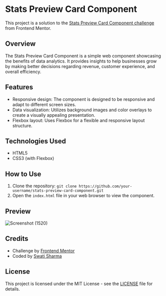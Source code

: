# Stats Preview Card Component

This project is a solution to the [Stats Preview Card Component challenge](https://www.frontendmentor.io/challenges/stats-preview-card-component-8JqbgoU62) from Frontend Mentor.

## Overview

The Stats Preview Card Component is a simple web component showcasing the benefits of data analytics. It provides insights to help businesses grow by making better decisions regarding revenue, customer experience, and overall efficiency.

## Features

- Responsive design: The component is designed to be responsive and adapt to different screen sizes.
- Data visualization: Utilizes background images and color overlays to create a visually appealing presentation.
- Flexbox layout: Uses Flexbox for a flexible and responsive layout structure.

## Technologies Used

- HTML5
- CSS3 (with Flexbox)

## How to Use

1. Clone the repository: `git clone https://github.com/your-username/stats-preview-card-component.git`
2. Open the `index.html` file in your web browser to view the component.

## Preview
![Screenshot (1520)](https://github.com/Swati7819/Stats-Preview-Card-Component/assets/132447787/edcf05d7-e9b2-4035-a64e-edb4a235cdd6)



## Credits

- Challenge by [Frontend Mentor](https://www.frontendmentor.io?ref=challenge)
- Coded by [Swati Sharma](https://github.com/Swati7819)

## License

This project is licensed under the MIT License - see the [LICENSE](LICENSE) file for details.
